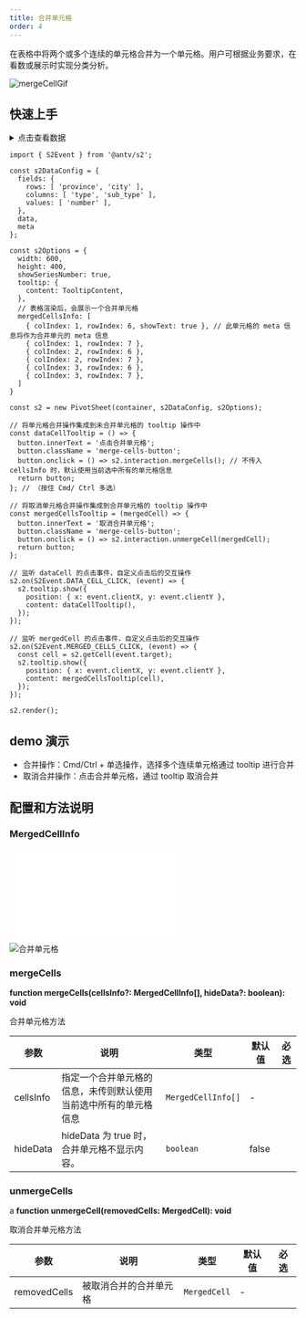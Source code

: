 ```yaml
---
title: 合并单元格
order: 4
---
```


在表格中将两个或多个连续的单元格合并为一个单元格。用户可根据业务要求，在看数或展示时实现分类分析。

![mergeCellGif](https://gw.alipayobjects.com/zos/antfincdn/ouXuK7MMt/Kapture%2525202022-04-19%252520at%25252019.31.02.gif)

## 快速上手

<details>
<summary>点击查看数据</summary>

```json
{
  "meta": [
    {
      "field": "number",
      "name": "数量"
    },
    {
      "field": "province",
      "name": "省份"
    },
    {
      "field": "city",
      "name": "城市"
    },
    {
      "field": "type",
      "name": "类别"
    },
    {
      "field": "sub_type",
      "name": "子类别"
    }
  ],
  "data": [
    {
      "number": 7789,
      "province": "浙江省",
      "city": "杭州市",
      "type": "家具",
      "sub_type": "桌子"
    },
    {
      "number": 2367,
      "province": "浙江省",
      "city": "绍兴市",
      "type": "家具",
      "sub_type": "桌子"
    },
    {
      "number": 3877,
      "province": "浙江省",
      "city": "宁波市",
      "type": "家具",
      "sub_type": "桌子"
    },
    {
      "number": 4342,
      "province": "浙江省",
      "city": "舟山市",
      "type": "家具",
      "sub_type": "桌子"
    },
    {
      "number": 5343,
      "province": "浙江省",
      "city": "杭州市",
      "type": "家具",
      "sub_type": "沙发"
    },
    {
      "number": 632,
      "province": "浙江省",
      "city": "绍兴市",
      "type": "家具",
      "sub_type": "沙发"
    },
    {
      "number": 7234,
      "province": "浙江省",
      "city": "宁波市",
      "type": "家具",
      "sub_type": "沙发"
    },
    {
      "number": 834,
      "province": "浙江省",
      "city": "舟山市",
      "type": "家具",
      "sub_type": "沙发"
    },
    {
      "number": 945,
      "province": "浙江省",
      "city": "杭州市",
      "type": "办公用品",
      "sub_type": "笔"
    },
    {
      "number": 1304,
      "province": "浙江省",
      "city": "绍兴市",
      "type": "办公用品",
      "sub_type": "笔"
    },
    {
      "number": 1145,
      "province": "浙江省",
      "city": "宁波市",
      "type": "办公用品",
      "sub_type": "笔"
    },
    {
      "number": 1432,
      "province": "浙江省",
      "city": "舟山市",
      "type": "办公用品",
      "sub_type": "笔"
    },
    {
      "number": 1343,
      "province": "浙江省",
      "city": "杭州市",
      "type": "办公用品",
      "sub_type": "纸张"
    },
    {
      "number": 1354,
      "province": "浙江省",
      "city": "绍兴市",
      "type": "办公用品",
      "sub_type": "纸张"
    },
    {
      "number": 1523,
      "province": "浙江省",
      "city": "宁波市",
      "type": "办公用品",
      "sub_type": "纸张"
    },
    {
      "number": 1634,
      "province": "浙江省",
      "city": "舟山市",
      "type": "办公用品",
      "sub_type": "纸张"
    },
    {
      "number": 1723,
      "province": "四川省",
      "city": "成都市",
      "type": "家具",
      "sub_type": "桌子"
    },
    {
      "number": 1822,
      "province": "四川省",
      "city": "绵阳市",
      "type": "家具",
      "sub_type": "桌子"
    },
    {
      "number": 1943,
      "province": "四川省",
      "city": "南充市",
      "type": "家具",
      "sub_type": "桌子"
    },
    {
      "number": 2330,
      "province": "四川省",
      "city": "乐山市",
      "type": "家具",
      "sub_type": "桌子"
    },
    {
      "number": 2451,
      "province": "四川省",
      "city": "成都市",
      "type": "家具",
      "sub_type": "沙发"
    },
    {
      "number": 2244,
      "province": "四川省",
      "city": "绵阳市",
      "type": "家具",
      "sub_type": "沙发"
    },
    {
      "number": 2333,
      "province": "四川省",
      "city": "南充市",
      "type": "家具",
      "sub_type": "沙发"
    },
    {
      "number": 2445,
      "province": "四川省",
      "city": "乐山市",
      "type": "家具",
      "sub_type": "沙发"
    },
    {
      "number": 2335,
      "province": "四川省",
      "city": "成都市",
      "type": "办公用品",
      "sub_type": "笔"
    },
    {
      "number": 245,
      "province": "四川省",
      "city": "绵阳市",
      "type": "办公用品",
      "sub_type": "笔"
    },
    {
      "number": 2457,
      "province": "四川省",
      "city": "南充市",
      "type": "办公用品",
      "sub_type": "笔"
    },
    {
      "number": 2458,
      "province": "四川省",
      "city": "乐山市",
      "type": "办公用品",
      "sub_type": "笔"
    },
    {
      "number": 4004,
      "province": "四川省",
      "city": "成都市",
      "type": "办公用品",
      "sub_type": "纸张"
    },
    {
      "number": 3077,
      "province": "四川省",
      "city": "绵阳市",
      "type": "办公用品",
      "sub_type": "纸张"
    },
    {
      "number": 3551,
      "province": "四川省",
      "city": "南充市",
      "type": "办公用品",
      "sub_type": "纸张"
    },
    {
      "number": 352,
      "province": "四川省",
      "city": "乐山市",
      "type": "办公用品",
      "sub_type": "纸张"
    }
  ]
}
```

</details>

```tsx
import { S2Event } from '@antv/s2';

const s2DataConfig = {
  fields: {
    rows: [ 'province', 'city' ],
    columns: [ 'type', 'sub_type' ],
    values: [ 'number' ],
  },
  data,
  meta
};

const s2Options = {
  width: 600,
  height: 400,
  showSeriesNumber: true,
  tooltip: {
    content: TooltipContent,
  },
  // 表格渲染后，会展示一个合并单元格
  mergedCellsInfo: [
    { colIndex: 1, rowIndex: 6, showText: true }, // 此单元格的 meta 信息将作为合并单元的 meta 信息
    { colIndex: 1, rowIndex: 7 },
    { colIndex: 2, rowIndex: 6 },
    { colIndex: 2, rowIndex: 7 },
    { colIndex: 3, rowIndex: 6 },
    { colIndex: 3, rowIndex: 7 },
  ]
}

const s2 = new PivotSheet(container, s2DataConfig, s2Options);

// 将单元格合并操作集成到未合并单元格的 tooltip 操作中
const dataCellTooltip = () => {
  button.innerText = '点击合并单元格';
  button.className = 'merge-cells-button';
  button.onclick = () => s2.interaction.mergeCells(); // 不传入 cellsInfo 时，默认使用当前选中所有的单元格信息
  return button;
}; // （按住 Cmd/ Ctrl 多选）

// 将取消单元格合并操作集成到合并单元格的 tooltip 操作中
const mergedCellsTooltip = (mergedCell) => {
  button.innerText = '取消合并单元格';
  button.className = 'merge-cells-button';
  button.onclick = () => s2.interaction.unmergeCell(mergedCell);
  return button;
};

// 监听 dataCell 的点击事件，自定义点击后的交互操作
s2.on(S2Event.DATA_CELL_CLICK, (event) => {
  s2.tooltip.show({
    position: { x: event.clientX, y: event.clientY },
    content: dataCellTooltip(),
  });
});

// 监听 mergedCell 的点击事件，自定义点击后的交互操作
s2.on(S2Event.MERGED_CELLS_CLICK, (event) => {
  const cell = s2.getCell(event.target);
  s2.tooltip.show({
    position: { x: event.clientX, y: event.clientY },
    content: mergedCellsTooltip(cell),
  });
});

s2.render();
```

## demo 演示

- 合并操作：Cmd/Ctrl + 单选操作，选择多个连续单元格通过 tooltip 进行合并
- 取消合并操作：点击合并单元格，通过 tooltip 取消合并

<playground path='interaction/advanced/demo/merge-cells.tsx' rid='container' height='400'></playground>

## 配置和方法说明

### MergedCellInfo

<embed src="@/docs/common/merged-cell.zh.md"></embed>

![合并单元格](https://gw.alipayobjects.com/zos/antfincdn/kHAYfFaJA/ae92e636-6574-487b-8d78-57dcae21e1d4.png)

### mergeCells

<description> **function mergeCells(cellsInfo?: MergedCellInfo[], hideData?: boolean): void** </description>

合并单元格方法

| 参数            | 说明                 | 类型                   | 默认值 | 必选 |
| --------------- | ------------------ | ---------------------- | ------ | ---- |
| cellsInfo       | 指定一个合并单元格的信息，未传则默认使用当前选中所有的单元格信息 | `MergedCellInfo[]`   | -      |      |
| hideData        | hideData 为 true 时，合并单元格不显示内容。 | `boolean` | false     |      |

### unmergeCells

<description> a **function unmergeCell(removedCells: MergedCell): void**</description>

取消合并单元格方法

| 参数           | 说明                 | 类型                   | 默认值 | 必选 |
| ---------------| ------------------ | ---------------------- | ------ | ---- |
| removedCells   | 被取消合并的合并单元格  | `MergedCell`          | -      |      |
